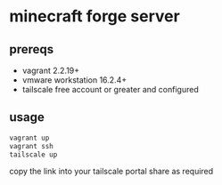 # minecraft forge server

## prereqs

- vagrant 2.2.19+
- vmware workstation 16.2.4+
- tailscale free account or greater and configured

## usage

```bash
vagrant up
vagrant ssh
tailscale up
```

copy the link into your tailscale portal
share as required
